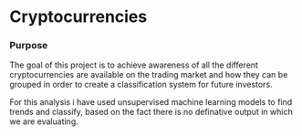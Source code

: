 # Cryptocurrencies

### Purpose

The goal of this project is to achieve awareness of all the different cryptocurrencies are available on the trading market and how they can be grouped in order to create a classification system for future investors.

For this analysis i have used unsupervised machine learning models to find trends and classify, based on the fact there is no definative output in which we are evaluating.
